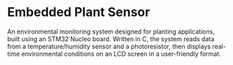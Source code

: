 # Embedded Plant Sensor
An environmental monitoring system designed for planting applications, built using an STM32 Nucleo board. Written in C, the system reads data from a temperature/humidity sensor and a photoresistor, then displays real-time environmental conditions on an LCD screen in a user-friendly format.
